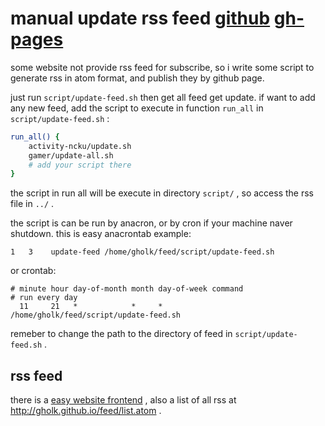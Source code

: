 # manual update rss feed [github] [gh-pages]
some website not provide rss feed for subscribe,
so i write some script to generate rss in atom format,
and publish they by github page.

[github]: http://github.com/GHolk/feed/
[gh-pages]: http://gholk.github.io/feed/

just run `script/update-feed.sh` 
then get all feed get update.
if want to add any new feed,
add the script to execute 
in function `run_all` in `script/update-feed.sh` :

```sh
run_all() {
    activity-ncku/update.sh
    gamer/update-all.sh
    # add your script there
}
```

the script in run all will be execute
in directory `script/` ,
so access the rss file in `../` .

the script is can be run by anacron,
or by cron if your machine naver shutdown.
this is easy anacrontab example:

```anacrontab
1   3    update-feed /home/gholk/feed/script/update-feed.sh
```

or crontab:

```crontab
# minute hour day-of-month month day-of-week command
# run every day
  11     21   *            *     *           /home/gholk/feed/script/update-feed.sh
```

remeber to change the path to the directory of feed
in `script/update-feed.sh` .


## rss feed
there is a [easy website frontend][gh-pages] ,
also a list of all rss at <http://gholk.github.io/feed/list.atom> .

<link rel="alternate" type="application/atom+xml" href="list.atom">

<div id="feed-content"></div>

<style>
  .date {
    font-style: italic;
  }
  a.feed::after, a.website::after {
    color: black;
    content: "]";
  }
  a.feed::before, a.website::before {
    color: black;
    content: "[";
  }
</style>

<template id="feed-info">
  <article>
    <h2></h2>
    <small class="date"></small>
    <p></p>
    <a class="feed">feed</a>
    <a class="website">website</a>
  </article>
</template>

<script>
loadFeedList()

async function loadFeedList() {
  const xml = await fetchList()
  const entryList = xml.querySelectorAll('entry')
  const fragment = document.createDocumentFragment()
  for (const entry of entryList) {
    const article = templateEntry(entry)
    fragment.appendChild(article)
  }
  document.querySelector('#feed-content').appendChild(fragment)

  function getArticleTemplate() {
    const template = document.querySelector('#feed-info')
    const article = template.content.querySelector('article')
    const deep = true
    return article.cloneNode(deep)
  }
  function templateEntry(entry) {
    const article = getArticleTemplate()
    const q = 'querySelector'
    const t = 'textContent'
    const g = 'getAttribute'
    article[q]('h2')[t] = entry[q]('title')[t]
    article[q]('.date')[t] = entry[q]('published')[t]
    article[q]('p')[t] = entry[q]('summary')[t]
    const feedSelector = `link[type="application/atom+xml"],
                          link[type="application/rss+xml"]`
    article[q]('.feed').href = entry[q](feedSelector)[g]('href')
    article[q]('.website').href = entry[q]('link[type="text/html"]')[g]('href')
    return article
  }
  async function fetchList() {
    const url = 'list.atom'
    const response = await fetch(url)
    const text = await response.text()
    const xml = parseXml(text)
    return xml
  }
  function parseXml(text) {
    const domParser = new DOMParser()
    const xml = domParser.parseFromString(text, 'application/xml')
    return xml
  }
}
</script>
